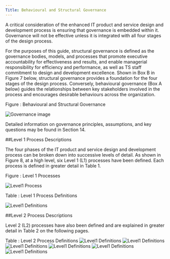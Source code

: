 ```yaml
---
Title: Behavioural and Structural Governance
---
```


A critical consideration of the enhanced IT product and service design and development process is ensuring that governance is embedded within it. Governance will not be effective unless it is integrated with all four stages of the design process.

For the purposes of this guide, structural governance is defined as the governance bodies, models, and processes that promote executive accountability for effectiveness and results, and enable managerial responsibility for efficiency and performance, as well as TS staff commitment to design and development excellence. Shown in Box B in Figure 7 below, structural governance provides a foundation for the four stages of the design process. Conversely, behavioural governance (Box A below) guides the relationships between key stakeholders involved in the process and encourages desirable behaviours across the organization.

Figure : Behavioural and Structural Governance

<img src="{{site.baseurl}}/images/Process_BehaviourAndStructural.png" alt="Governance image">

Detailed information on governance principles, assumptions, and key questions may be found in Section 14.

##Level 1 Process Descriptions

The four phases of the IT product and service design and development process can be broken down into successive levels of detail. As shown in Figure 8, at a high level, six Level 1 (L1) processes have been defined. Each process is defined in greater detail in Table 1.

Figure : Level 1 Processes

<img src="{{site.baseurl}}/images/Processes_Level1.png" alt="Level1 Process">

Table : Level 1 Process Definitions

<img src="{{site.baseurl}}/images/Processes_Level1Definitions.png" alt="Level1 Definitions">

##Level 2 Process Descriptions

Level 2 (L2) processes have also been defined and are explained in greater detail in Table 2 on the following pages.

Table : Level 2 Process Definitions
<img src="{{site.baseurl}}/images/Processes_Level2Definitions1.png" alt="Level1 Definitions">
<img src="{{site.baseurl}}/images/Processes_Level2Definitions2.png" alt="Level1 Definitions">
<img src="{{site.baseurl}}/images/Processes_Level2Definitions3.png" alt="Level1 Definitions">
<img src="{{site.baseurl}}/images/Processes_Level2Definitions4.png" alt="Level1 Definitions">
<img src="{{site.baseurl}}/images/Processes_Level2Definitions5.png" alt="Level1 Definitions">
<img src="{{site.baseurl}}/images/Processes_Level2Definitions6.png" alt="Level1 Definitions">


